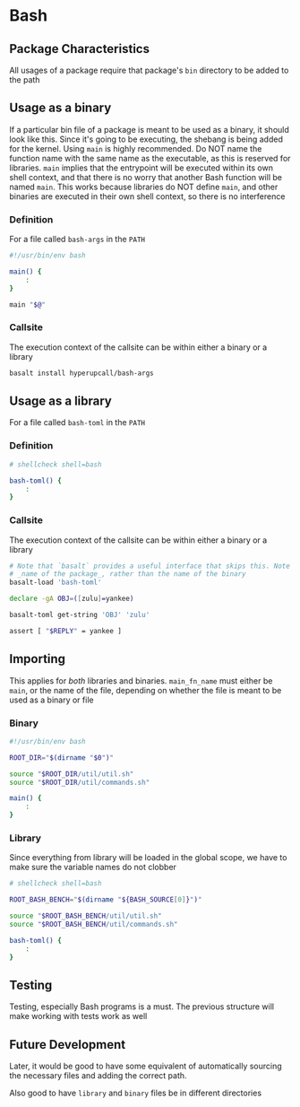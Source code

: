 # Bash

## Package Characteristics

All usages of a package require that package's `bin` directory to be added to the path

## Usage as a binary

If a particular bin file of a package is meant to be used as a binary, it should look like this. Since it's going to be executing, the shebang is being added for the kernel. Using `main` is highly recommended. Do NOT name the function name with the same name as the executable, as this is reserved for libraries. `main` implies that the entrypoint will be executed within its own shell context, and that there is no worry that another Bash function will be named `main`. This works because libraries do NOT define `main`, and other binaries are executed in their own shell context, so there is no interference

### Definition

For a file called `bash-args` in the `PATH`

```sh
#!/usr/bin/env bash

main() {
	:
}

main "$@"
```

### Callsite

The execution context of the callsite can be within either a binary or a library

```sh
basalt install hyperupcall/bash-args
```

## Usage as a library

For a file called `bash-toml` in the `PATH`

### Definition

```sh
# shellcheck shell=bash

bash-toml() {
	:
}
```

### Callsite

The execution context of the callsite can be within either a binary or a library

```sh
# Note that `basalt` provides a useful interface that skips this. Note that `bash-toml` HERE is the
# _name of the package_, rather than the name of the binary
basalt-load 'bash-toml'

declare -gA OBJ=([zulu]=yankee)

basalt-toml get-string 'OBJ' 'zulu'

assert [ "$REPLY" = yankee ]
```

## Importing

This applies for _both_ libraries and binaries. `main_fn_name` must either be `main`, or the name of the file, depending on whether the file is meant to be used as a binary or file

### Binary

```sh
#!/usr/bin/env bash

ROOT_DIR="$(dirname "$0")"

source "$ROOT_DIR/util/util.sh"
source "$ROOT_DIR/util/commands.sh"

main() {
	:
}
```

### Library

Since everything from library will be loaded in the global scope, we have to make sure the variable names do not clobber

```sh
# shellcheck shell=bash

ROOT_BASH_BENCH="$(dirname "${BASH_SOURCE[0]}")"

source "$ROOT_BASH_BENCH/util/util.sh"
source "$ROOT_BASH_BENCH/util/commands.sh"

bash-toml() {
	:
}
```

## Testing

Testing, especially Bash programs is a must. The previous structure will make working with tests work as well

## Future Development

Later, it would be good to have some equivalent of automatically sourcing the necessary files and adding the correct path.

Also good to have `library` and `binary` files be in different directories
